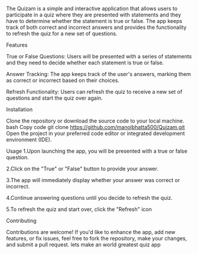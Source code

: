 The Quizam is a simple and interactive application that allows users to participate in a quiz where they are presented with statements and they have to determine whether the statement is true or false. The app keeps track of both correct and incorrect answers and provides the functionality to refresh the quiz for a new set of questions.

Features

True or False Questions: Users will be presented with a series of statements and they need to decide whether each statement is true or false.

Answer Tracking: The app keeps track of the user's answers, marking them as correct or incorrect based on their choices.

Refresh Functionality: Users can refresh the quiz to receive a new set of questions and start the quiz over again.

Installation

Clone the repository or download the source code to your local machine.
bash
Copy code
git clone https://github.com/manojbhatta500/Quizam.git
Open the project in your preferred code editor or integrated development environment (IDE).

Usage
1.Upon launching the app, you will be presented with a true or false question.

2.Click on the "True" or "False" button to provide your answer.

3.The app will immediately display whether your answer was correct or incorrect.

4.Continue answering questions until you decide to refresh the quiz.

5.To refresh the quiz and start over, click the "Refresh" icon

Contributing

Contributions are welcome! If you'd like to enhance the app, add new features, or fix issues, feel free to fork the repository, make your changes, and submit a pull request.
lets make an world greatest quiz app
